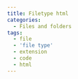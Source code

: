 ```yaml
---
title: Filetype html
categories:
  - Files and folders
tags:
  - file
  - 'file type'
  - extension
  - code
  - html
---
```

